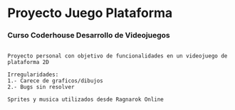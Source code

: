 # Proyecto Juego Plataforma
### Curso Coderhouse Desarrollo de Videojuegos

```shell

Proyecto personal con objetivo de funcionalidades en un videojuego de plataforma 2D

Irregularidades:
1.- Carece de graficos/dibujos
2.- Bugs sin resolver

Sprites y musica utilizados desde Ragnarok Online

```
